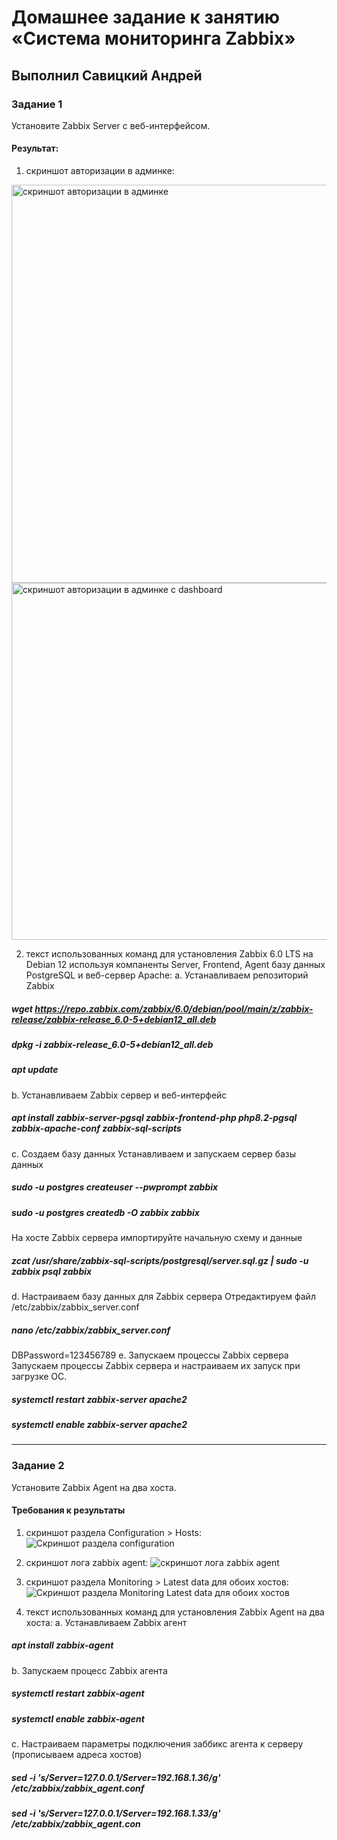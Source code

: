 # Домашнее задание к занятию «Система мониторинга Zabbix»

## Выполнил Савицкий Андрей

### Задание 1 

Установите Zabbix Server с веб-интерфейсом.

#### Результат:

1. скриншот авторизации в админке:
<img width="637" alt="скриншот авторизации в админке" src="https://github.com/FoxySOTKA/---/assets/141597247/f3c2073e-8c18-4833-bde2-cd80b3baa0ae">

<img width="571" alt="скриншот авторизации в админке с dashboard" src="https://github.com/FoxySOTKA/---/assets/141597247/ecc6c19f-1b3d-40cf-88fa-2c61b9cba46a">

2.  текст использованных команд для установления Zabbix 6.0 LTS на Debian 12 используя компаненты
Server, Frontend, Agent базу данных PostgreSQL и веб-сервер Apache:
a. Устанавливаем репозиторий Zabbix
 ##### wget https://repo.zabbix.com/zabbix/6.0/debian/pool/main/z/zabbix-release/zabbix-release_6.0-5+debian12_all.deb
 ##### dpkg -i zabbix-release_6.0-5+debian12_all.deb
 ##### apt update
b. Устанавливаем Zabbix сервер и веб-интерфейс
 ##### apt install zabbix-server-pgsql zabbix-frontend-php php8.2-pgsql zabbix-apache-conf zabbix-sql-scripts 
c. Создаем базу данных 
Устанавливаем и запускаем сервер базы данных
 ##### sudo -u postgres createuser --pwprompt zabbix
 ##### sudo -u postgres createdb -O zabbix zabbix
На хосте Zabbix сервера импортируйте начальную схему и данные
 ##### zcat /usr/share/zabbix-sql-scripts/postgresql/server.sql.gz | sudo -u zabbix psql zabbix
d. Настраиваем базу данных для Zabbix сервера
Отредактируем файл /etc/zabbix/zabbix_server.conf
##### nano /etc/zabbix/zabbix_server.conf
DBPassword=123456789
e. Запускаем процессы Zabbix сервера 
Запускаем процессы Zabbix сервера и настраиваем их запуск при загрузке ОС.
 ##### systemctl restart zabbix-server apache2
 ##### systemctl enable zabbix-server apache2

---

### Задание 2 

Установите Zabbix Agent на два хоста.

#### Требования к результаты

1.  скриншот раздела Configuration > Hosts:
![Скриншот раздела configuration](https://github.com/FoxySOTKA/---/assets/141597247/5f3462b5-926a-4904-929c-1d4e564970ef)

2.  скриншот лога zabbix agent:
![скриншот лога zabbix agent](https://github.com/FoxySOTKA/---/assets/141597247/edf38ac5-5b09-4c2e-b135-aa560f0f9a42)

4.  скриншот раздела Monitoring > Latest data для обоих хостов:
![Cкриншот раздела Monitoring Latest data для обоих хостов](https://github.com/FoxySOTKA/---/assets/141597247/2b5535ed-140c-4c9e-a029-0d81cf33546a)

5.  текст использованных команд для установления Zabbix Agent на два хоста:
a. Устанавливаем Zabbix агент
 ##### apt install zabbix-agent
b. Запускаем процесс Zabbix агента
 ##### systemctl restart zabbix-agent
 ##### systemctl enable zabbix-agent
c. Настраиваем параметры подключения заббикс агента к серверу (прописываем адреса хостов)
 ##### sed -i 's/Server=127.0.0.1/Server=192.168.1.36/g' /etc/zabbix/zabbix_agent.conf
 ##### sed -i 's/Server=127.0.0.1/Server=192.168.1.33/g' /etc/zabbix/zabbix_agent.con
